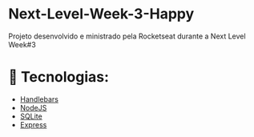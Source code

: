 # Next-Level-Week-3-Happy
Projeto desenvolvido e ministrado pela Rocketseat durante a Next Level Week#3

# 🚀 Tecnologias:
- <a href="https://handlebarsjs.com/">Handlebars</a>
- <a href="https://nodejs.org/en/">NodeJS</a> <br>
- <a href="https://www.sqlite.org/index.html">SQLite</a> <br>
- <a href="https://expressjs.com/">Express</a>
